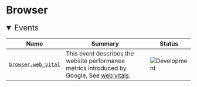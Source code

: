 <!-- NOTE: THIS FILE IS AUTOGENERATED. DO NOT EDIT BY HAND. -->
<!-- see templates/registry/markdown/entity_namespace.md.j2 -->
<!-- markdownlint-capture -->
<!-- markdownlint-disable -->

# Browser
<details open>
<summary style="font-size:1.5em">Events</summary>

| Name | Summary | Status|
| --- | --- | --- |
| [`browser.web_vital`](event-browser-web-vital.md) | This event describes the website performance metrics introduced by Google, See [web vitals](https://web.dev/vitals). | ![Development](https://img.shields.io/badge/-development-blue) |

</details>

<!-- markdownlint-restore -->
